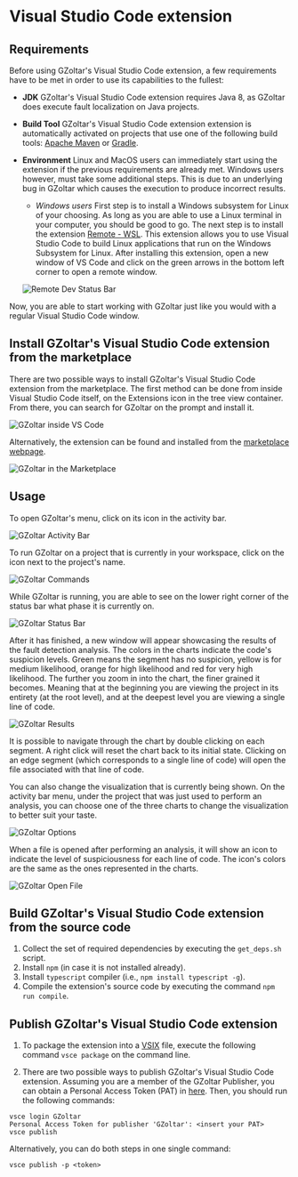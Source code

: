 # Visual Studio Code extension

## Requirements

Before using GZoltar's Visual Studio Code extension, a few requirements have to
be met in order to use its capabilities to the fullest:

- **JDK**  GZoltar's Visual Studio Code extension requires Java 8, as GZoltar
  does execute fault localization on Java projects.

- **Build Tool**  GZoltar's Visual Studio Code extension extension is
  automatically activated on projects that use one of the following build tools:
  [Apache Maven](https://maven.apache.org) or [Gradle](https://gradle.org).

- **Environment**  Linux and MacOS users can immediately start using the
  extension if the previous requirements are already met.  Windows users
  however, must take some additional steps.  This is due to an underlying bug in
  GZoltar which causes the execution to produce incorrect results.

  - *Windows users*  First step is to install a Windows subsystem for Linux of
  your choosing.  As long as you are able to use a Linux terminal in your
  computer, you should be good to go.  The next step is to install the extension
  [Remote - WSL](https://marketplace.visualstudio.com/items?itemName=ms-vscode-remote.remote-wsl).
  This extension allows you to use Visual Studio Code to build Linux
  applications that run on the Windows Subsystem for Linux.  After installing
  this extension, open a new window of VS Code and click on the green arrows in
  the bottom left corner to open a remote window.

  ![Remote Dev Status Bar](resources/docs/remote-dev-status-bar.png)

Now, you are able to start working with GZoltar just like you would with a
regular Visual Studio Code window.

## Install GZoltar's Visual Studio Code extension from the marketplace

There are two possible ways to install GZoltar's Visual Studio Code extension
from the marketplace.  The first method can be done from inside Visual Studio
Code itself, on the Extensions icon in the tree view container.  From there, you
can search for GZoltar on the prompt and install it.

![GZoltar inside VS Code](resources/docs/gzcode.png)

Alternatively, the extension can be found and installed from the
[marketplace webpage](https://marketplace.visualstudio.com/items?itemName=GZoltar.vscode-gzoltar).

![GZoltar in the Marketplace](resources/docs/gzmarket.png)

## Usage

To open GZoltar's menu, click on its icon in the activity bar.

![GZoltar Activity Bar](resources/docs/barui.png)

To run GZoltar on a project that is currently in your workspace, click on the
icon next to the project's name.

![GZoltar Commands](resources/docs/gcmds.png)

While GZoltar is running, you are able to see on the lower right corner of the
status bar what phase it is currently on.

![GZoltar Status Bar](resources/docs/statusbar.png)

After it has finished, a new window will appear showcasing the results of the
fault detection analysis.  The colors in the charts indicate the code's
suspicion levels.  Green means the segment has no suspicion, yellow is for
medium likelihood, orange for high likelihood and red for very high likelihood.
The further you zoom in into the chart, the finer grained it becomes.  Meaning
that at the beginning you are viewing the project in its entirety (at the root
level), and at the deepest level you are viewing a single line of code.

![GZoltar Results](resources/docs/result.png)

It is possible to navigate through the chart by double clicking on each segment.
A right click will reset the chart back to its initial state.  Clicking on an
edge segment (which corresponds to a single line of code) will open the file
associated with that line of code.

You can also change the visualization that is currently being shown.  On the
activity bar menu, under the project that was just used to perform an analysis,
you can choose one of the three charts to change the visualization to better
suit your taste.

![GZoltar Options](resources/docs/options.png)

When a file is opened after performing an analysis, it will show an icon to
indicate the level of suspiciousness for each line of code.  The icon's colors
are the same as the ones represented in the charts.

![GZoltar Open File](resources/docs/openfile.png)

## Build GZoltar's Visual Studio Code extension from the source code

1. Collect the set of required dependencies by executing the `get_deps.sh` script.
2. Install `npm` (in case it is not installed already).
3. Install `typescript` compiler (i.e., `npm install typescript -g`).
4. Compile the extension's source code by executing the command `npm run compile`.

## Publish GZoltar's Visual Studio Code extension

1. To package the extension into a [VSIX](https://docs.microsoft.com/en-us/visualstudio/extensibility/anatomy-of-a-vsix-package)
file, execute the following command `vsce package` on the command line.

2. There are two possible ways to publish GZoltar's Visual Studio Code extension.
Assuming you are a member of the GZoltar Publisher, you can obtain a Personal
Access Token (PAT) in [here](https://dev.azure.com).  Then, you should run the
following commands:

```
vsce login GZoltar
Personal Access Token for publisher 'GZoltar': <insert your PAT>
vsce publish
```

Alternatively, you can do both steps in one single command:

```
vsce publish -p <token>
```
